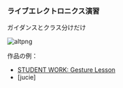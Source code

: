 ### ライブエレクトロニクス演習

ガイダンスとクラス分けだけ

 ![altpng](https://raw.githubusercontent.com/zhengTEIU94/Tei_-/master/藝大授業メモ/5_金曜日/２限森先生/memo.png)






作品の例：

- [STUDENT WORK: Gesture Lesson](https://www.youtube.com/watch?v=Lct1y4hKe4c)
- [jucie]
